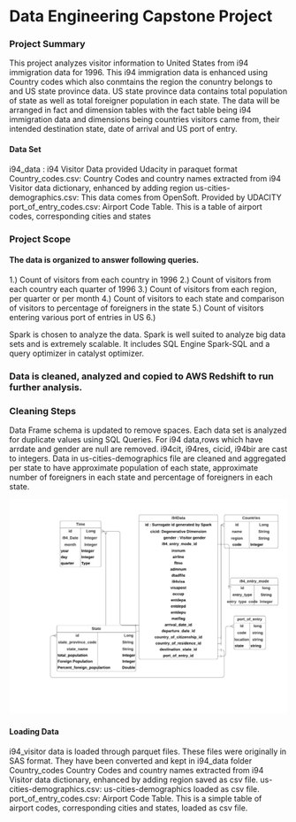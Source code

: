 # Data Engineering Capstone Project

### Project Summary
This project analyzes visitor information to United States from i94 immigration data for 1996. This i94 immigration 
data is enhanced using Country codes which also conmtains the region the conuntry belongs to and US state province 
data. US state province data contains total population of state as well as total foreigner population in each state. 
The data will be arranged in fact and dimension tables with the fact table being i94 immigration data and dimensions 
being countries visitors came from, their intended destination state, date of arrival and US port of entry.

#### Data Set
 i94_data : i94 Visitor Data provided Udacity in paraquet format 
 Country_codes.csv: Country Codes and country names extracted from i94 Visitor data dictionary, enhanced by adding region
 us-cities-demographics.csv: This data comes from OpenSoft. Provided by UDACITY
 port_of_entry_codes.csv: Airport Code Table. This is a  table of airport codes, corresponding cities and states

### Project Scope
#### The data is organized to answer following queries.
1.) Count of visitors from each country in 1996
2.) Count of visitors from each country each quarter of 1996
3.) Count of visitors from each region,  per quarter or per month
4.) Count of visitors to each state and comparison of visitors to percentage of foreigners in the state
5.) Count of visitors entering various port of entries in US
6.) 

Spark is chosen to analyze the data. Spark is well suited to analyze big data sets and is extremely scalable. It includes 
SQL Engine Spark-SQL and a query optimizer in catalyst optimizer. 

### Data is cleaned, analyzed and copied to AWS Redshift to run further analysis.

### Cleaning Steps
Data Frame schema is updated to remove spaces. Each data set is analyzed for duplicate values using SQL Queries. For i94 data,rows which have arrdate and gender are null are removed. i94cit, i94res, cicid, i94bir are cast to integers. Data in us-cities-demographics file are cleaned and aggregated per state to have approximate  population of each state, approximate number of foreigners in each state and percentage of foreigners in each state.



![Entity Relationship Diagram](i94DW.png)

#### Loading Data
i94_visitor data is loaded through parquet files. These files were originally in SAS format. They have been converted 
and kept in i94_data folder
Country_codes Country Codes and country names extracted from i94 Visitor data dictionary, enhanced by adding region saved as csv file. 
us-cities-demographics.csv: us-cities-demographics loaded as csv file.
port_of_entry_codes.csv: Airport Code Table. This is a simple table of airport codes, corresponding cities and states, loaded as csv file.







